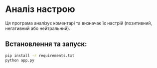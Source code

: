 # Аналіз настрою

Ця програма аналізує коментарі та визначає їх настрій (позитивний, негативний або нейтральний).

## Встановлення та запуск:
```sh
pip install -r requirements.txt
python app.py
```
